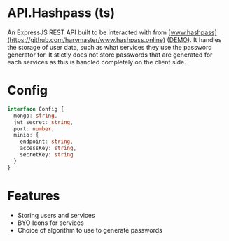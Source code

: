 # API.Hashpass (ts)
An ExpressJS REST API built to be interacted with from [www.hashpass](https://github.com/harvmaster/www.hashpass.online) ([DEMO](https://sdb.hzuccon.com/#/)).
It handles the storage of user data, such as what services they use the password generator for. It stictly does not store passwords that are generated for each services as this is handled completely on the client side.

# Config
```ts
interface Config {
  mongo: string,
  jwt_secret: string,
  port: number,
  minio: {
    endpoint: string,
    accessKey: string,
    secretKey: string
  }
}
```

# Features
- Storing users and services 
- BYO Icons for services
- Choice of algorithm to use to generate passwords
